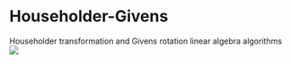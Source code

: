 # Householder-Givens
Householder transformation and Givens rotation linear algebra algorithms
![](https://i.imgur.com/0HnTL0r.png)
